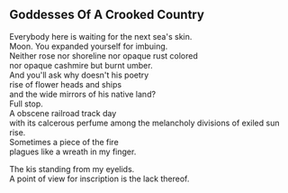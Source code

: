 Goddesses Of A Crooked Country
------------------------------
Everybody here is waiting for the next sea's skin.  
Moon. You expanded yourself for imbuing.  
Neither rose nor shoreline nor opaque rust colored  
nor opaque cashmire but burnt umber.  
And you'll ask why doesn't his poetry  
rise of flower heads and ships  
and the wide mirrors of his native land?  
Full stop.  
A obscene railroad track day  
with its calcerous perfume among the melancholy divisions of exiled sun rise.  
Sometimes a piece of the fire  
plagues like a wreath in my finger.  
  
The kis standing from my eyelids.  
A point of view for inscription is the lack thereof.  
